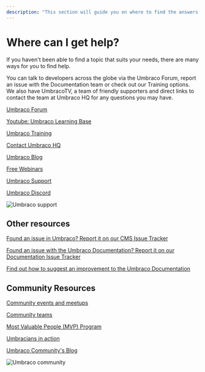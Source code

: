 ```yaml
---
description: "This section will guide you on where to find the answers for any questions you may have."
---
```


# Where can I get help?

If you haven't been able to find a topic that suits your needs, there are many ways for you to find help.

You can talk to developers across the globe via the Umbraco Forum, report an issue with the Documentation team or check out our Training options. We also have UmbracoTV, a team of friendly supporters and direct links to contact the team at Umbraco HQ for any questions you may have.

[Umbraco Forum](https://our.umbraco.com/forum/)

[Youtube: Umbraco Learning Base](https://www.youtube.com/c/UmbracoLearningBase)

[Umbraco Training](https://umbraco.com/training/)

[Contact Umbraco HQ](https://umbraco.com/contact-us/)

[Umbraco Blog](https://umbraco.com/blog/)

[Free Webinars](https://umbraco.com/products/free-umbraco-webinars/)

[Umbraco Support](https://umbraco.com/products/umbraco-support/what-is-umbraco-support/)

[Umbraco Discord](https://discord.gg/umbraco)

![Umbraco support](getting-started/images/U\_PRs.png)

## Other resources

[Found an issue in Umbraco? Report it on our CMS Issue Tracker](https://github.com/umbraco/Umbraco-CMS/issues)

[Found an issue with the Umbraco Documentation? Report it on our Documentation Issue Tracker](https://github.com/umbraco/UmbracoDocs/issues)

[Find out how to suggest an improvement to the Umbraco Documentation](contribute/)

## Community Resources

[Community events and meetups](https://community.umbraco.com/events/)

[Community teams](https://community.umbraco.com/community-teams/)

[Most Valuable People (MVP) Program](https://community.umbraco.com/mvp-program/)

[Umbracians in action](https://community.umbraco.com/umbracians-in-action/)

[Umbraco Community's Blog](https://umbraco.com/blog/category/community)

![Umbraco community](getting-started/images/U\_Docs.png)
